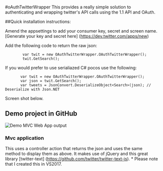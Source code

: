 #oAuthTwitterWrapper
This provides a really simple solution to authenticating and wrapping twitter's API calls using the 1.1 API and OAuth.

##Quick installation instructions:

Amend the appsettings to add your consumer key, secret and screen name. [Generate your key and secret here] (https://dev.twitter.com/apps/new)

Add the following code to return the raw json:

            var twit = new OAuthTwitterWrapper.OAuthTwitterWrapper();
            twit.GetSearch();

If you would prefer to use serialiazed C# pocos use the following:

           var twit = new OAuthTwitterWrapper.OAuthTwitterWrapper();
           var json = twit.GetSearch();
           var tweets = JsonConvert.DeserializeObject<Search>(json); // Deserialize with Json.NET

Screen shot below.

## Demo project in GitHub

![Demo MVC Web App output](./SampleScreenShot.PNG "Demo MVC Web App output")
### Mvc application 
This uses a controller action that returns the json and uses the same method to display them as above.
It makes use of jQuery and this great library [twitter-text] (https://github.com/twitter/twitter-text-js). * Please note that I created this in VS2017.

         
